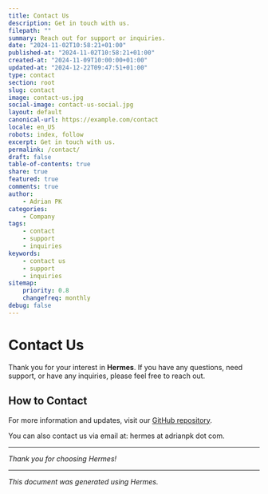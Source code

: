 ```yaml
---
title: Contact Us
description: Get in touch with us.
filepath: ""
summary: Reach out for support or inquiries.
date: "2024-11-02T10:58:21+01:00"
published-at: "2024-11-02T10:58:21+01:00"
created-at: "2024-11-09T10:00:00+01:00"
updated-at: "2024-12-22T09:47:51+01:00"
type: contact
section: root
slug: contact
image: contact-us.jpg
social-image: contact-us-social.jpg
layout: default
canonical-url: https://example.com/contact
locale: en_US
robots: index, follow
excerpt: Get in touch with us.
permalink: /contact/
draft: false
table-of-contents: true
share: true
featured: true
comments: true
author:
    - Adrian PK
categories:
    - Company
tags:
    - contact
    - support
    - inquiries
keywords:
    - contact us
    - support
    - inquiries
sitemap:
    priority: 0.8
    changefreq: monthly
debug: false
---
```


# Contact Us

Thank you for your interest in **Hermes**. If you have any questions, need support, or have any inquiries, please feel free to reach out.

## How to Contact

For more information and updates, visit our [GitHub repository](https://github.com/adrianpk/hermes).

You can also contact us via email at: hermes at adrianpk dot com.

---

*Thank you for choosing Hermes!*

---

*This document was generated using Hermes.*
